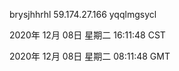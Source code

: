 brysjhhrhl 59.174.27.166 yqqlmgsycl

2020年 12月 08日 星期二 16:11:48 CST

2020年 12月 08日 星期二 08:11:48 GMT
